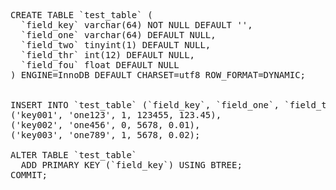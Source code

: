 <pre>

 
CREATE TABLE `test_table` (
  `field_key` varchar(64) NOT NULL DEFAULT '',
  `field_one` varchar(64) DEFAULT NULL,
  `field_two` tinyint(1) DEFAULT NULL,
  `field_thr` int(12) DEFAULT NULL,
  `field_fou` float DEFAULT NULL
) ENGINE=InnoDB DEFAULT CHARSET=utf8 ROW_FORMAT=DYNAMIC;
 

INSERT INTO `test_table` (`field_key`, `field_one`, `field_two`, `field_thr`, `field_fou`) VALUES
('key001', 'one123', 1, 123455, 123.45),
('key002', 'one456', 0, 5678, 0.01),
('key003', 'one789', 1, 5678, 0.02);
 
ALTER TABLE `test_table`
  ADD PRIMARY KEY (`field_key`) USING BTREE;
COMMIT;



<pre>
